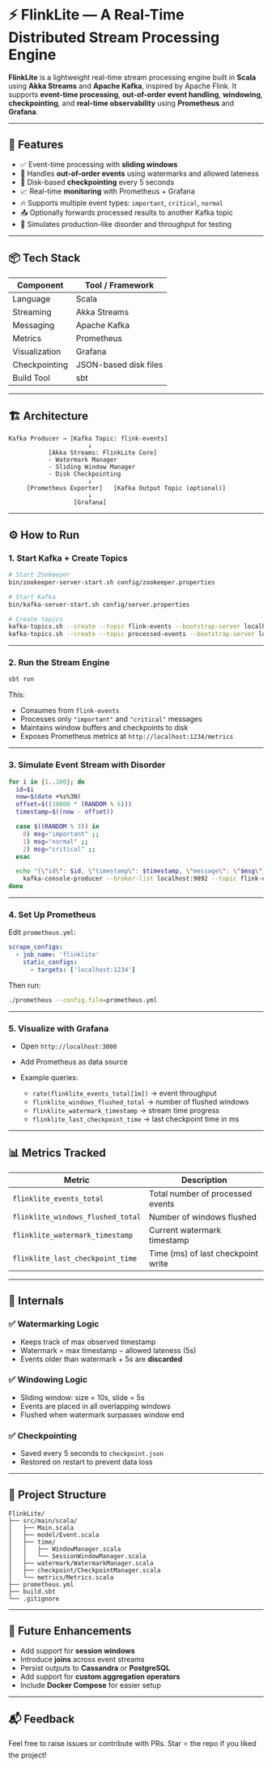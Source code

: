 # ⚡ FlinkLite — A Real-Time Distributed Stream Processing Engine

**FlinkLite** is a lightweight real-time stream processing engine built in **Scala** using **Akka Streams** and **Apache Kafka**, inspired by Apache Flink. It supports **event-time processing**, **out-of-order event handling**, **windowing**, **checkpointing**, and **real-time observability** using **Prometheus** and **Grafana**.

---

## 🚀 Features

* ✅ Event-time processing with **sliding windows**
* 🔄 Handles **out-of-order events** using watermarks and allowed lateness
* 📂 Disk-based **checkpointing** every 5 seconds
* 📈 Real-time **monitoring** with Prometheus + Grafana
* 🔥 Supports multiple event types: `important`, `critical`, `normal`
* 📤 Optionally forwards processed results to another Kafka topic
* 🧪 Simulates production-like disorder and throughput for testing

---

## 📦 Tech Stack

| Component     | Tool / Framework      |
| ------------- | --------------------- |
| Language      | Scala                 |
| Streaming     | Akka Streams          |
| Messaging     | Apache Kafka          |
| Metrics       | Prometheus            |
| Visualization | Grafana               |
| Checkpointing | JSON-based disk files |
| Build Tool    | sbt                   |

---

## 🏗 Architecture

```
Kafka Producer → [Kafka Topic: flink-events]
                      ↓
           [Akka Streams: FlinkLite Core]
           - Watermark Manager
           - Sliding Window Manager
           - Disk Checkpointing
                      ↓
     [Prometheus Exporter]   [Kafka Output Topic (optional)]
                      ↓
                  [Grafana]
```

---

## ⚙️ How to Run

### 1. Start Kafka + Create Topics

```bash
# Start Zookeeper
bin/zookeeper-server-start.sh config/zookeeper.properties

# Start Kafka
bin/kafka-server-start.sh config/server.properties

# Create topics
kafka-topics.sh --create --topic flink-events --bootstrap-server localhost:9092
kafka-topics.sh --create --topic processed-events --bootstrap-server localhost:9092
```

---

### 2. Run the Stream Engine

```bash
sbt run
```

This:

* Consumes from `flink-events`
* Processes only `"important"` and `"critical"` messages
* Maintains window buffers and checkpoints to disk
* Exposes Prometheus metrics at `http://localhost:1234/metrics`

---

### 3. Simulate Event Stream with Disorder

```bash
for i in {1..100}; do
  id=$i
  now=$(date +%s%3N)
  offset=$((10000 * (RANDOM % 6)))
  timestamp=$((now - offset))

  case $((RANDOM % 3)) in
    0) msg="important" ;;
    1) msg="normal" ;;
    2) msg="critical" ;;
  esac

  echo "{\"id\": $id, \"timestamp\": $timestamp, \"message\": \"$msg\"}" | \
    kafka-console-producer --broker-list localhost:9092 --topic flink-events > /dev/null
done
```

---

### 4. Set Up Prometheus

Edit `prometheus.yml`:

```yaml
scrape_configs:
  - job_name: 'flinklite'
    static_configs:
      - targets: ['localhost:1234']
```

Then run:

```bash
./prometheus --config.file=prometheus.yml
```

---

### 5. Visualize with Grafana

* Open `http://localhost:3000`
* Add Prometheus as data source
* Example queries:

  * `rate(flinklite_events_total[1m])` → event throughput
  * `flinklite_windows_flushed_total` → number of flushed windows
  * `flinklite_watermark_timestamp` → stream time progress
  * `flinklite_last_checkpoint_time` → last checkpoint time in ms

---

## 📊 Metrics Tracked

| Metric                            | Description                        |
| --------------------------------- | ---------------------------------- |
| `flinklite_events_total`          | Total number of processed events   |
| `flinklite_windows_flushed_total` | Number of windows flushed          |
| `flinklite_watermark_timestamp`   | Current watermark timestamp        |
| `flinklite_last_checkpoint_time`  | Time (ms) of last checkpoint write |

---

## 🧠 Internals

### ✅ Watermarking Logic

* Keeps track of max observed timestamp
* Watermark = max timestamp − allowed lateness (5s)
* Events older than watermark + 5s are **discarded**

### ✅ Windowing Logic

* Sliding window: size = 10s, slide = 5s
* Events are placed in all overlapping windows
* Flushed when watermark surpasses window end

### ✅ Checkpointing

* Saved every 5 seconds to `checkpoint.json`
* Restored on restart to prevent data loss

---


## 📂 Project Structure

```
FlinkLite/
├── src/main/scala/
│   ├── Main.scala
│   ├── model/Event.scala
│   ├── time/
│   │   ├── WindowManager.scala
│   │   └── SessionWindowManager.scala
│   ├── watermark/WatermarkManager.scala
│   ├── checkpoint/CheckpointManager.scala
│   └── metrics/Metrics.scala
├── prometheus.yml
├── build.sbt
└── .gitignore
```

---

## 🚰 Future Enhancements

* Add support for **session windows**
* Introduce **joins** across event streams
* Persist outputs to **Cassandra** or **PostgreSQL**
* Add support for **custom aggregation operators**
* Include **Docker Compose** for easier setup

---

## 📬 Feedback

Feel free to raise issues or contribute with PRs. Star ⭐ the repo if you liked the project!
